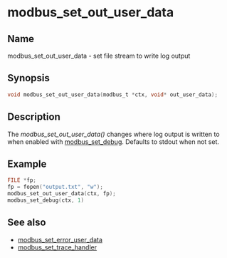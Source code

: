 # modbus_set_out_user_data

## Name

modbus_set_out_user_data - set file stream to write log output

## Synopsis

```c
void modbus_set_out_user_data(modbus_t *ctx, void* out_user_data);
```

## Description

The *modbus_set_out_user_data()* changes where log output is written
to when enabled with [modbus_set_debug](modbus_set_debug.md). Defaults
to stdout when not set.


## Example

```c
FILE *fp;
fp = fopen("output.txt", "w");
modbus_set_out_user_data(ctx, fp);
modbus_set_debug(ctx, 1)
```

## See also

- [modbus_set_error_user_data](modbus_set_error_user_data.md)
- [modbus_set_trace_handler](modbus_set_trace_handler.md)
